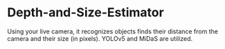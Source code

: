 # Depth-and-Size-Estimator

Using your live camera, it recognizes objects finds their distance from the camera and their size (in pixels). YOLOv5 and MiDaS are utilized.
